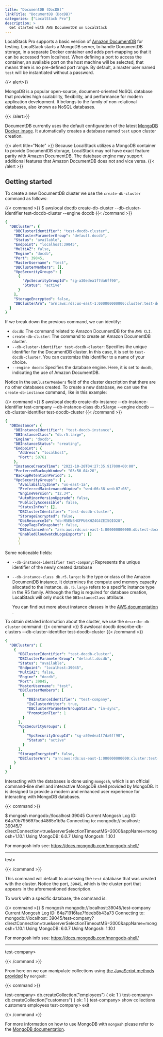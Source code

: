 ```yaml
---
title: "DocumentDB (DocDB)"
linkTitle: "DocumentDB (DocDB)"
categories: ["LocalStack Pro"]
description: >
  Get started with AWS DocumentDB on LocalStack
---
```


LocalStack Pro supports a basic version of [Amazon DocumentDB](https://aws.amazon.com/documentdb/) for testing.
LocalStack starts a MongoDB server, to handle DocumentDB storage, in a separate Docker container and adds port-mapping so that it
can be accessed from localhost. When defining a port to access the container, an available port on the host machine will be selected, that means there
is no pre-defined port range.
By default, a master user named `test` will be instantiated without a password.

{{< alert>}}

MongoDB is a popular open-source, document-oriented NoSQL database that provides high scalability,
flexibility, and performance for modern application development. It belongs to the family of
non-relational
databases, also known as NoSQL databases.

{{< /alert>}}

DocumentDB currently uses the default configuration of the
latest [MongoDB Docker image](https://hub.docker.com/_/mongo). It automatically creates a database
named `test` upon cluster creation.


{{< alert title="Note" >}}
Because LocalStack utilizes a MongoDB container to provide DocumentDB storage, LocalStack may not
have exact feature parity with Amazon DocumentDB. The database engine may support additional
features that
Amazon DocumentDB does not and vice versa.
{{< /alert >}}

## Getting started

To create a new DocumentDB cluster we use the `create-db-cluster` command as follows:

{{< command >}}
$ awslocal docdb create-db-cluster --db-cluster-identifier test-docdb-cluster --engine docdb
{{< /command >}}

```yaml
{
  "DBCluster": {
    "DBClusterIdentifier": "test-docdb-cluster",
    "DBClusterParameterGroup": "default.docdb",
    "Status": "available",
    "Endpoint": "localhost:39045",
    "MultiAZ": false,
    "Engine": "docdb",
    "Port": 39045,
    "MasterUsername": "test",
    "DBClusterMembers": [],
    "VpcSecurityGroups": [
      {
        "VpcSecurityGroupId": "sg-a30edea1f7da6ff90",
        "Status": "active"
      }
    ],
    "StorageEncrypted": false,
    "DBClusterArn": "arn:aws:rds:us-east-1:000000000000:cluster:test-docdb-cluster"
  }
}
```

If we break down the previous command, we can identify:

- `docdb`: The command related to Amazon DocumentDB for the `AWS CLI`.
- `create-db-cluster`: The command to create an Amazon DocumentDB cluster.
- `--db-cluster-identifier test-docdb-cluster`: Specifies the unique identifier for the DocumentDB
  cluster. In this case, it is set to `test-docdb-cluster`. You can customize this identifier to a
  name of your choice.
- `--engine docdb`: Specifies the database engine. Here, it is set to `docdb`, indicating the use of
  Amazon DocumentDB.

Notice in the `DBClusterMembers` field of the cluster description that there are no other databases
created.
To create a new database, we can use the `create-db-instance` command, like in this example:

{{< command >}}
$ awslocal docdb create-db-instance --db-instance-identifier test-company
--db-instance-class db.r5.large --engine docdb --db-cluster-identifier test-docdb-cluster
{{< /command >}}
```yaml
{
  "DBInstance": {
    "DBInstanceIdentifier": "test-docdb-instance",
    "DBInstanceClass": "db.r5.large",
    "Engine": "docdb",
    "DBInstanceStatus": "creating",
    "Endpoint": {
      "Address": "localhost",
      "Port": 50761
    },
    "InstanceCreateTime": "2022-10-28T04:27:35.917000+00:00",
    "PreferredBackupWindow": "03:50-04:20",
    "BackupRetentionPeriod": 1,
    "VpcSecurityGroups": [ ,
      "AvailabilityZone": "us-east-1a",
      "PreferredMaintenanceWindow": "wed:06:38-wed:07:08",
      "EngineVersion": "12.34",
      "AutoMinorVersionUpgrade": false,
      "PubliclyAccessible": false,
      "StatusInfos": [],
      "DBClusterIdentifier": "test-docdb-cluster",
      "StorageEncrypted": false,
      "DbiResourceId": "db-M5ENSHXFPU6XHZ4G4ZEI5QIO2U",
      "CopyTagsToSnapshot": false,
      "DBInstanceArn": "arn:aws:rds:us-east-1:000000000000:db:test-docdb-instance",
      "EnabledCloudwatchLogsExports": []
      }
      }
```

Some noticeable fields:

- `--db-instance-identifier test-company`: Represents the unique identifier of the newly created
  database
- `--db-instance-class db.r5.large`: Is the type or class of the Amazon DocumentDB
  instance. It determines the compute and memory capacity allocated to the instance. `db.r5.large` refers to a specific instance type in
  the R5 family. Although the flag is required for database creation, LocalStack will only mock the `DBInstanceClass` attribute.
  
  You can find out more about instance classes in
  the [AWS documentation](https://docs.aws.amazon.com/AmazonRDS/latest/UserGuide/Concepts.DBInstanceClass.html)
  .

To obtain detailed information about the cluster, we use the `describe-db-cluster` command:
{{< command >}}
$ awslocal docdb describe-db-clusters --db-cluster-identifier test-docdb-cluster
{{< /command >}}

```yaml
{
  "DBClusters": [
    {
      "DBClusterIdentifier": "test-docdb-cluster",
      "DBClusterParameterGroup": "default.docdb",
      "Status": "available",
      "Endpoint": "localhost:39045",
      "MultiAZ": false,
      "Engine": "docdb",
      "Port": 39045,
      "MasterUsername": "test",
      "DBClusterMembers": [
        {
          "DBInstanceIdentifier": "test-company",
          "IsClusterWriter": true,
          "DBClusterParameterGroupStatus": "in-sync",
          "PromotionTier": 1
        }
      ],
      "VpcSecurityGroups": [
        {
          "VpcSecurityGroupId": "sg-a30edea1f7da6ff90",
          "Status": "active"
        }
      ],
      "StorageEncrypted": false,
      "DBClusterArn": "arn:aws:rds:us-east-1:000000000000:cluster:test-docdb-cluster"
    }
  ]
}
```

Interacting with the databases is done using `mongosh`, which is an official command-line shell and
interactive MongoDB shell provided by MongoDB.
It is designed to provide a modern and enhanced user experience for interacting with MongoDB
databases.

{{< command >}}

$ mongosh mongodb://localhost:39045
Current Mongosh Log ID:    64a70b795697bcd4865e1b9a
Connecting to:        mongodb://localhost:
39045/?directConnection=true&serverSelectionTimeoutMS=2000&appName=mongosh+1.10.1
Using MongoDB:        6.0.7
Using Mongosh:        1.10.1

For mongosh info see: https://docs.mongodb.com/mongodb-shell/

------

test>

{{< /command >}}

This command will default to accessing the `test` database that was created with the cluster. Notice the port, `39045`, 
which is the cluster port that appears in the aforementioned description.

To work with a specific database, the command is:

{{< command >}}
$ mongosh mongodb://localhost:39045/test-company
Current Mongosh Log ID:    64a71916fae7fdeeb8b43a73
Connecting to:        mongodb://localhost:
39045/test-company?directConnection=true&serverSelectionTimeoutMS=2000&appName=mongosh+1.10.1
Using MongoDB:        6.0.7
Using Mongosh:        1.10.1

For mongosh info see: https://docs.mongodb.com/mongodb-shell/

------
test-company>

{{< /command >}}

From here on we can manipulate collections
using [the JavaScript methods provided](https://www.mongodb.com/docs/manual/reference/method/)
by `mongosh`:

{{< command >}}

test-company> db.createCollection("employees")
{ ok: 1 }
test-company> db.createCollection("customers")
{ ok: 1 }
test-company> show collections
customers
employees
test-company> exit

{{< /command >}}

For more information on how to use MongoDB with `mongosh` please refer to
the [MongoDB documentation](https://www.mongodb.com/docs/).

